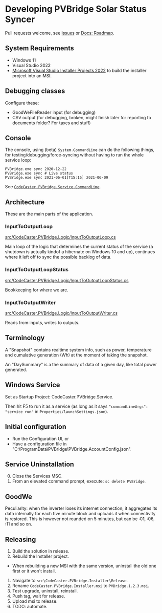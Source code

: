﻿# Developing PVBridge Solar Status Syncer
Pull requests welcome, see [issues](https://github.com/CodeCasterNL/PVBridge/issues) or [Docs: Roadmap](https://codecasternl.github.io/PVBridge/roadmap.html).

## System Requirements
* Windows 11
* Visual Studio 2022
* [Microsoft Visual Studio Installer Projects 2022](https://marketplace.visualstudio.com/items?itemName=VisualStudioClient.MicrosoftVisualStudio2022InstallerProjects) to build the installer project into an MSI.

## Debugging classes
Configure these:
* GoodWeFileReader input (for debugging)
* CSV output (for debugging, broken, might finish later for reporting to documents folder? For taxes and stuff)

## Console
The console, using (beta) `System.CommandLine` can do the following things, for testing/debugging/force-syncing without having to run the whole service loop:

    PVBridge.exe sync 2020-12-22
    PVBridge.exe sync # Live status
    PVBridge.exe sync 2021-06-01[T15:15] 2021-06-09

See [`CodeCaster.PVBridge.Service.CommandLine`](https://github.com/CodeCasterNL/PVBridge/tree/develop/src/CodeCaster.PVBridge.Service/CommandLine).

## Architecture
These are the main parts of the application.

### InputToOutputLoop
[src/CodeCaster.PVBridge.Logic/InputToOutputLoop.cs](https://github.com/CodeCasterNL/PVBridge/blob/develop/src/CodeCaster.PVBridge.Logic/InputToOutputLoop.cs)

Main loop of the logic that determines the current status of the service (a shutdown is actually kindof a hibernate on Windows 10 and up), continues where it left off to sync the possible backlog of data.

### InputToOutputLoopStatus
[src/CodeCaster.PVBridge.Logic/InputToOutputLoopStatus.cs](https://github.com/CodeCasterNL/PVBridge/blob/develop/src/CodeCaster.PVBridge.Logic/InputToOutputLoopStatus.cs)

Bookkeeping for where we are.

### InputToOutputWriter
[src/CodeCaster.PVBridge.Logic/InputToOutputWriter.cs](https://github.com/CodeCasterNL/PVBridge/blob/develop/src/CodeCaster.PVBridge.Logic/InputToOutputWriter.cs)

Reads from inputs, writes to outputs.

## Terminology
A "Snapshot" contains realtime system info, such as power, temperature and cumulative generation (Wh) at the moment of taking the snapshot. 

An "DaySummary" is a the summary of data of a given day, like total power generated.

## Windows Service
Set as Startup Projcet: CodeCaster.PVBridge.Service.

Then hit F5 to run it as a service (as long as it says `"commandLineArgs": "service run"` in `Properties/launchSettings.json`).

## Initial configuration
* Run the Configuration UI, or
* Have a configuration file in "C:\ProgramData\PVBridge\PVBridge.AccountConfig.json".

## Service Uninstallation
0. Close the Services MSC.
1. From an elevated command prompt, execute: `sc delete PVBridge`.

## GoodWe
Peculiarity: when the inverter loses its internet connection, it aggregates its data internally for each five minute block and uploads it when connectivity is restored. This is however not rounded on 5 minutes, but can be :01, :06, :11 and so on.

## Releasing
1. Build the solution in release.
1. Rebuild the Installer project.
  * When rebuilding a new MSI with the same version, uninstall the old one first or it won't install.
1. Navigate to `src\CodeCaster.PVBridge.Installer\Release`.
1. Rename `CodeCaster.PVBridge.Installer.msi` to `PVBridge.1.2.3.msi`.
1. Test upgrade, uninstall, reinstall.
1. Push tag, wait for release.
1. Upload msi to release.
1. TODO: automate.

